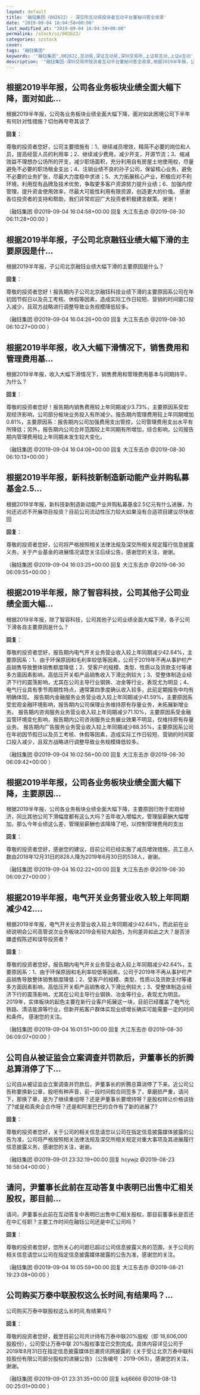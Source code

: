 ```yaml
---
layout: default
title: '融钰集团（002622）- 深交所互动易投资者互动平台董秘问答全收录'
date: "2019-09-04 16:04:58+00:00"
last_modified_at: "2019-09-04 16:04:58+00:00"
permalink: /stock/sz/002622/
categories: szstock
cover: 
tags: "融钰集团"
keywords: '"融钰集团",002622,互动易,深证互动易,深圳交易所,上证易互动,上证e互动'
description: '"融钰集团-深圳交易所投资者互动平台董秘问答全收录,根据2019半年报，公司各业务板块业绩全面大幅下降，面对如此困境公司下半年有何针对性措施？切勿再夸夸其谈了"'
---
```


## 根据2019半年报，公司各业务板块业绩全面大幅下降，面对如此...

根据2019半年报，公司各业务板块业绩全面大幅下降，面对如此困境公司下半年有何针对性措施？切勿再夸夸其谈了

**回复**：

尊敬的投资者您好，公司主要措施有：1、继续减员增效，精简不必要的岗位和人员，提高经营人员的利用率；2、继续减少费用，减少开支，开源节流；3、缩减效益不理想办公场所的开支，减少职场面积，充分利用自有房屋土地使用权，尽量避免不必要的职场租金支出；4、注销业绩不良的孙子公司，保留核心业务，避免不必要的业务扩张，尽最大力度稳中求进；5、大力拓展核心产业，积极应对不利环境，利用现有品牌及技术优势，争取更多客户资源努力提升业绩；6、加强内控管理，提升资金使用效率，尽最大可能性利用有限资源，创造更大的价值。
感谢各位投资者的支持和帮助，我们非常欢迎广大投资者积极建言献策。谢谢！ 

（融钰集团  @2019-09-04 16:04:58+00:00 回复 大江东去亦  @2019-08-30 06:11:28+00:00 ）

## 根据2019半年报，子公司北京融钰业绩大幅下滑的主要原因是什...

根据2019半年报，子公司北京融钰业绩大幅下滑的主要原因是什么？

**回复**：

尊敬的投资者您好！报告期内子公司北京融钰科技业绩下滑的主要原因系公司在年初因节假日以及员工考核、休假等因素，造成实际工作日较短、营销的时间窗口投入减少，且双方战略进行调整导致业务规模降低较多。 

（融钰集团  @2019-09-04 16:04:26+00:00 回复 大江东去亦  @2019-08-30 06:10:27+00:00 ）

## 根据2019半年报，收入大幅下滑情况下，销售费用和管理费用基...

根据2019半年报，收入大幅下滑情况下，销售费用和管理费用基本与同期持平，为什么？

**回复**：

尊敬的投资者您好！报告期内销售费用较上年同期减少3.73%，主要原因系受宏观经济影响，公司部分板块业务投入有所减少。报告期内管理费用较上年同期增加0.81%，主要原因系：报告期内公司加强费用支出管控，公司管理费用支出水平有所降低；另外，报告期内公司合并范围较上年同期有所增加，综合影响，公司报告期内管理费用较上年同期未发生较大变化。 

（融钰集团  @2019-09-04 16:04:06+00:00 回复 大江东去亦  @2019-08-30 06:10:13+00:00 ）

## 根据2019半年报，新科技新制造新动能产业并购私募基金2.5...

根据2019半年报，新科技新制造新动能产业并购私募基金2.5亿元有什么进展，为何还迟迟不开展项目投资？目前公司流动性压力较大如果没有合适项目建议尽快收回

**回复**：

尊敬的投资者您好，公司将严格按照相关法律法规及深交所相关规定履行信息披露义务，关于产业基金的进展情况请您关注后续公告，感谢您的关注，谢谢。 

（融钰集团  @2019-09-04 16:03:25+00:00 回复 大江东去亦  @2019-08-30 06:09:55+00:00 ）

## 根据2019半年报，除了智容科技，公司其他子公司业绩全面大幅...

根据2019半年报，除了智容科技，公司其他子公司业绩全面大幅下滑，各子公司下滑各自主要原因是什么？

**回复**：

尊敬的投资者您好，报告期内电气开关业务营业收入较上年同期减少42.64%，主要原因系：1、由于环保原因和毛利率较低等因素，公司于2019年不再从事护栏产品销售导致整体销售额度降低；2、受客户的规模、类型、性质以及货款支付等诸多方面因素影响，高低压开关柜产品销售收入下滑比例较大；3、受整体制造业经济下行的震荡影响，尤其在公司主导行业钢铁、冶金等行业，表现尤为明显；4、电气行业具有季节周期性特点，通常第四季度确认收入较多，此前定期报告中均有明确体现。
报告期内金融服务业务营业收入较上年同期减少41.59%，主要原因系受宏观金融环境影响，报告期内公司保理业务维持原有存量业务，未拓展新增业务。
    报告期内咨询服务业务营业收入较上年同期减少71.10%，主要原因系受金融监管环境变化影响，报告期内公司咨询服务业务展业效果不明显，仅维持原有存量业务。
    报告期内广告服务业务营业收入较上年同期减少88.35%，主要原因系公司在年初因节假日以及员工考核、休假等因素，造成实际工作日较短、营销的时间窗口投入减少，且双方战略进行调整导致业务规模降低较多。 

（融钰集团  @2019-09-04 16:02:56+00:00 回复 大江东去亦  @2019-08-30 06:09:42+00:00 ）

## 根据2019半年报，公司各业务板块业绩全面大幅下降，主要原因...

根据2019半年报，公司各业务板块业绩全面大幅下降，主要原因归咎于宏观经济，同比其他公司下滑幅度都有这么大吗？去年收入增幅大，管理层薪酬大幅增加，那么今年业绩这么差，管理层薪酬也该降降了吧，以控制管理费用的支出

**回复**：

尊敬的投资者您好，感谢您的建议，目前公司已经实施了减员增效措施，员工总人数由2018年12月31日的828人降为2019年6月30日的538人，谢谢。 

（融钰集团  @2019-09-04 16:02:22+00:00 回复 大江东去亦  @2019-08-30 06:09:27+00:00 ）

## 根据2019半年报，电气开关业务营业收入较上年同期减少42....

根据2019半年报，电气开关业务营业收入较上年同期减少42.64%，而此前在业绩说明会公司高管说次业务板块2019会有较大起色，为何差异如此之大？是否涉嫌虚假陈述和误导投资者？

**回复**：

尊敬的投资者您好，报告期内电气开关业务营业收入较上年同期减少42.64%，主要原因系：1、由于环保原因和毛利率较低等因素，公司于2019年不再从事护栏产品销售导致整体销售额度降低；2、受客户的规模、类型、性质以及货款支付等诸多方面因素影响，高低压开关柜产品销售收入下滑比例较大；3、受整体制造业经济下行的震荡影响，尤其在公司主导行业钢铁、冶金等行业，表现尤为明显。
2019年，实体板块的起色主要在新行业客户拓展这一块，目前已经覆盖了电气化铁路、清洁能源等行业，但新开拓客户群体实现业绩增长确实可能需要一定的时间和条件。
感谢您的关注。 

（融钰集团  @2019-09-04 16:01:51+00:00 回复 大江东去亦  @2019-08-30 06:09:07+00:00 ）

## 公司自从被证监会立案调查并罚款后，尹董事长的折腾总算消停了下...

公司自从被证监会立案调查并罚款后，尹董事长的折腾总算消停了下来。近公司公告称要换新公章，股吧有种声音，前一段时间假合同签多了，章磨损严重，请问下，那换了章，是为了继续重组呀？还是尹董事长要增持呀？是股权转让价格谈拢了?或是和真央企合作呀？还是和阿里巴巴的合作有了新的进展了?

**回复**：

尊敬的投资者您好，关于公司的相关信息请您以公司在指定信息披露媒体披露的公告为准，公司将严格按照相关法律法规及深交所相关规定对重大事项及其进展履行信息披露义务，感谢您的关注，谢谢。 

（融钰集团  @2019-09-01 23:32:19+00:00 回复 hcywjz  @2019-08-23 16:58:04+00:00 ）

## 请问，尹董事长此前在互动答复中表明已出售中汇相关股权，那目前...

请问，尹董事长此前在互动答复中表明已出售中汇相关股权，那目前董事长是否还在中汇任职？主要工作时间在融钰公司还是中汇公司吗？

**回复**：

尊敬的投资者您好，您所关心的问题已超过公司信息披露义务的范围，关于公司的相关信息请您以公司在指定信息披露媒体披露的公告为准，感谢您的关注。 

（融钰集团  @2019-09-04 16:05:59+00:00 回复 大江东去亦  @2019-08-21 19:23:08+00:00 ）

## 公司购买万泰中联股权这么长时间,有结果吗？...

公司购买万泰中联股权这么长时间,有结果吗？

**回复**：

尊敬的投资者您好，截至目前公司共计持有万泰中联20%股权（即 18,606,000 股股份），公司受让万泰中联 20%股权事宜已交割完成。具体内容详见公司于2019年8月31日在指定信息披露媒体巨潮资讯网披露的《关于受让北京万泰中联科技股份有限公司部分股权的进展公告》（公告编号：2019-063）。感谢您的关注，谢谢。 

（融钰集团  @2019-09-01 23:31:35+00:00 回复 kdj6666  @2019-08-13 00:25:01+00:00 ）

